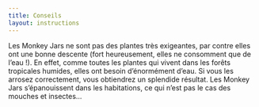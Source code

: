 ```yaml
---
title: Conseils
layout: instructions
---
```


Les Monkey Jars ne sont pas des plantes très exigeantes, par contre elles ont une bonne descente (fort heureusement, elles ne consomment que de l’eau !). En effet, comme toutes les plantes qui vivent dans les forêts tropicales humides, elles ont besoin d’énormément d’eau. Si vous les arrosez correctement, vous obtiendrez un splendide résultat. Les Monkey Jars s’épanouissent dans les habitations, ce qui n’est pas le cas des mouches et insectes… 